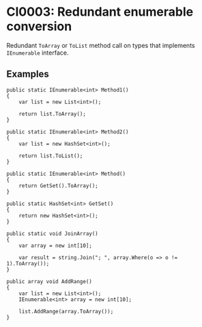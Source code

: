 # CI0003: Redundant enumerable conversion
Redundant `ToArray` or `ToList` method call on types that implements `IEnumerable` interface.

## Examples
```
public static IEnumerable<int> Method1()
{
	var list = new List<int>();

	return list.ToArray();
}
```

```
public static IEnumerable<int> Method2()
{
	var list = new HashSet<int>();

	return list.ToList();
}
```

```
public static IEnumerable<int> Method()
{
    return GetSet().ToArray();
}

public static HashSet<int> GetSet()
{
    return new HashSet<int>();
}
```

```
public static void JoinArray()
{
    var array = new int[10];

    var result = string.Join("; ", array.Where(o => o != 1).ToArray());
}
```

```
public array void AddRange()
{
	var list = new List<int>();
	IEnumerable<int> array = new int[10];

	list.AddRange(array.ToArray());
}
```